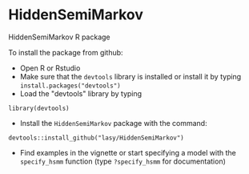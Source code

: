 # HiddenSemiMarkov
HiddenSemiMarkov R package

To install the package from github:
* Open R or Rstudio
* Make sure that the `devtools` library is installed or install it by typing `install.packages("devtools")`
* Load the "devtools" library by typing 

`library(devtools)`

* Install the `HiddenSemiMarkov` package with the command:

`devtools::install_github("lasy/HiddenSemiMarkov")`

* Find examples in the vignette or start specifying a model with the `specify_hsmm` function (type `?specify_hsmm` for documentation)
